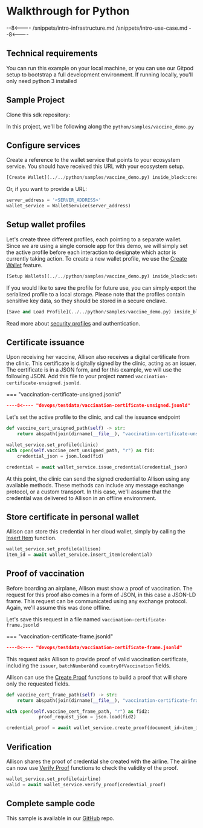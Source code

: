 # Walkthrough for Python

--8<----
/snippets/intro-infrastructure.md
/snippets/intro-use-case.md
--8<----

## Technical requirements

You can run this example on your local machine, or you can use our Gitpod setup to bootstrap a full development environment. If running locally, you'll only need python 3 installed

## Sample Project

Clone this sdk repository: <link>

In this project, we'll be following along the `python/samples/vaccine_demo.py`


## Configure services

Create a reference to the wallet service that points to your ecosystem service. You should have received this URL with your ecosystem setup. 

<!--codeinclude-->
```python
[Create Wallet](../../python/samples/vaccine_demo.py) inside_block:createService
```
<!--/codeinclude-->

Or, if you want to provide a URL:
```python
server_address = '<SERVER_ADDRESS>'
wallet_service = WalletService(server_address)
```

## Setup wallet profiles

Let's create three different profiles, each pointing to a separate wallet. Since we are using a single console app for this demo, we will simply set the active profile before each interaction to designate which actor is currently taking action.
To create a new wallet profile, we use the [Create Wallet](../reference/services/wallet-service/#create-wallet) feature.

<!--codeinclude-->
```python
[Setup Wallets](../../python/samples/vaccine_demo.py) inside_block:setupActors
```
<!--/codeinclude-->

If you would like to save the profile for future use, you can simply export the serialized profile to a local storage. Please note that the profiles contain sensitive key data, so they should be stored in a secure enclave.

<!--codeinclude-->
```python
[Save and Load Profile](../../python/samples/vaccine_demo.py) inside_block:storeAndRecallProfile
```
<!--/codeinclude-->

Read more about [security profiles](../reference/index.md#authorization) and authentication.

## Certificate issuance

Upon receiving her vaccine, Allison also receives a digital certificate from the clinic. This certificate is digitally signed by the clinic, acting as an issuer.
The certificate is in a JSON form, and for this example, we will use the following JSON. Add this file to your project named `vaccination-certificate-unsigned.jsonld`.

=== "vaccination-certificate-unsigned.jsonld"
```json
----8<---- "devops/testdata/vaccination-certificate-unsigned.jsonld"
```

Let's set the active profile to the clinic, and call the issuance endpoint

```python
def vaccine_cert_unsigned_path(self) -> str:
    return abspath(join(dirname(__file__), "vaccination-certificate-unsigned.jsonld"))

wallet_service.set_profile(clinic)
with open(self.vaccine_cert_unsigned_path, "r") as fid:
    credential_json = json.load(fid)

credential = await wallet_service.issue_credential(credential_json)
```

At this point, the clinic can send the signed credential to Allison using any available methods. These methods can include any message exchange protocol, or a custom transport. In this case, we'll assume that the credential was delivered to Allison in an offline environment.

## Store certificate in personal wallet

Allison can store this credential in her cloud wallet, simply by calling the [Insert Item](../reference/services/wallet-service/#insert-record) function.

```python
wallet_service.set_profile(allison)
item_id = await wallet_service.insert_item(credential)
```

## Proof of vaccination

Before boarding an airplane, Allison must show a proof of vaccination. The request for this proof also comes in a form of JSON, in this case a JSON-LD frame.
This request can be communicated using any exchange protocol. Again, we'll assume this was done offline.

Let's save this request in a file named `vaccination-certificate-frame.jsonld`

=== "vaccination-certificate-frame.jsonld"
```json
----8<---- "devops/testdata/vaccination-certificate-frame.jsonld"
```

This request asks Allison to provide proof of valid vaccination certificate, including the `issuer`, `batchNumber`and `countryOfVaccination` fields.

Allison can use the [Create Proof](../reference/services/wallet-service/#create-proof) functions to build a proof that will share only the requested fields.

```python
def vaccine_cert_frame_path(self) -> str:
    return abspath(join(dirname(__file__), "vaccination-certificate-frame.jsonld"))

with open(self.vaccine_cert_frame_path, "r") as fid2:
            proof_request_json = json.load(fid2)

credential_proof = await wallet_service.create_proof(document_id=item_id, reveal_document=proof_request_json)
```

## Verification

Allison shares the proof of credential she created with the airline. The airline can now use [Verify Proof](../reference/services/wallet-service/#verify-proof) functions to check the validity of the proof.

```python
wallet_service.set_profile(airline)
valid = await wallet_service.verify_proof(credential_proof)
```

## Complete sample code

This sample is available in our [GitHub](https://github.com/trinsic-id/sdk/tree/main/python/tests) repo.

